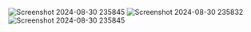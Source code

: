 ![Screenshot 2024-08-30 235845](https://github.com/user-attachments/assets/5d53386e-4e2d-4f25-8416-95b18b6e5a5d)
![Screenshot 2024-08-30 235832](https://github.com/user-attachments/assets/f3c6fd46-d98f-4f98-b647-6161429efb19)
![Screenshot 2024-08-30 235845](https://github.com/user-attachments/assets/d47af50a-1511-4e79-89f8-1a0e65552672)
